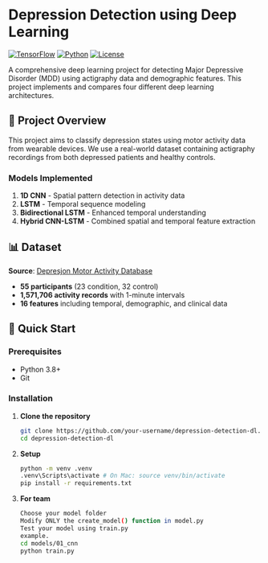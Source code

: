 # Depression Detection using Deep Learning

[![TensorFlow](https://img.shields.io/badge/TensorFlow-2.12+-orange.svg)](https://tensorflow.org)
[![Python](https://img.shields.io/badge/Python-3.8+-blue.svg)](https://python.org)
[![License](https://img.shields.io/badge/License-MIT-green.svg)](LICENSE)

A comprehensive deep learning project for detecting Major Depressive Disorder (MDD) using actigraphy data and demographic features. This project implements and compares four different deep learning architectures.

## 🎯 Project Overview

This project aims to classify depression states using motor activity data from wearable devices. We use a real-world dataset containing actigraphy recordings from both depressed patients and healthy controls.

### Models Implemented
1. **1D CNN** - Spatial pattern detection in activity data
2. **LSTM** - Temporal sequence modeling
3. **Bidirectional LSTM** - Enhanced temporal understanding
4. **Hybrid CNN-LSTM** - Combined spatial and temporal feature extraction

## 📊 Dataset

**Source**: [Depresjon Motor Activity Database](https://datasets.simula.no/depresjon/)
- **55 participants** (23 condition, 32 control)
- **1,571,706 activity records** with 1-minute intervals
- **16 features** including temporal, demographic, and clinical data

## 🚀 Quick Start

### Prerequisites
- Python 3.8+
- Git

### Installation

1. **Clone the repository**
   ```bash
   git clone https://github.com/your-username/depression-detection-dl.git
   cd depression-detection-dl

2. **Setup**
   ```bash
   python -m venv .venv
   .venv\Scripts\activate # On Mac: source venv/bin/activate
   pip install -r requirements.txt

3. **For team**
   ```bash
   Choose your model folder
   Modify ONLY the create_model() function in model.py
   Test your model using train.py
   example. 
   cd models/01_cnn
   python train.py
